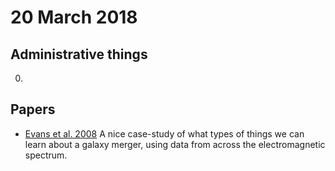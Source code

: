 # 20 March 2018

## Administrative things

0. 

## Papers

* [Evans et al. 2008](http://adsabs.harvard.edu/abs/2008ApJ...675L..69E) A nice case-study of what types of things we can learn about a galaxy merger, using data from across the electromagnetic spectrum.

